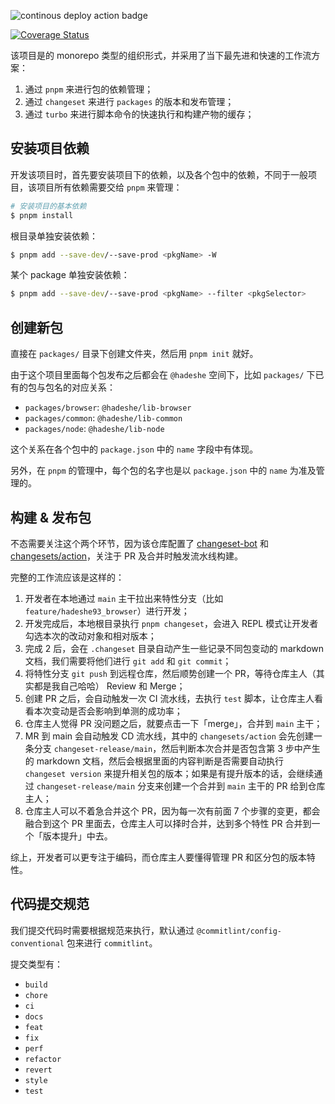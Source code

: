 ![continous deploy action badge](https://github.com/hadeshe93/hh-lib/actions/workflows/cicd.yaml/badge.svg)

[![Coverage Status](https://coveralls.io/repos/github/hadeshe93/hh-lib/badge.svg?branch=main)](https://coveralls.io/github/hadeshe93/hh-lib?branch=main)

该项目是的 monorepo 类型的组织形式，并采用了当下最先进和快速的工作流方案：
1. 通过 `pnpm` 来进行包的依赖管理；
2. 通过 `changeset` 来进行 `packages` 的版本和发布管理；
3. 通过 `turbo` 来进行脚本命令的快速执行和构建产物的缓存；



## 安装项目依赖

开发该项目时，首先要安装项目下的依赖，以及各个包中的依赖，不同于一般项目，该项目所有依赖需要交给 `pnpm` 来管理：
```bash
# 安装项目的基本依赖
$ pnpm install
```

根目录单独安装依赖：
```bash
$ pnpm add --save-dev/--save-prod <pkgName> -W
```

某个 package 单独安装依赖：
```bash
$ pnpm add --save-dev/--save-prod <pkgName> --filter <pkgSelector>
```

## 创建新包

直接在 `packages/` 目录下创建文件夹，然后用 `pnpm init` 就好。

由于这个项目里面每个包发布之后都会在 `@hadeshe` 空间下，比如 `packages/` 下已有的包与包名的对应关系：
+ `packages/browser`: `@hadeshe/lib-browser`
+ `packages/common`: `@hadeshe/lib-common`
+ `packages/node`: `@hadeshe/lib-node`

这个关系在各个包中的 `package.json` 中的 `name` 字段中有体现。

另外，在 `pnpm` 的管理中，每个包的名字也是以 `package.json` 中的 `name` 为准及管理的。


## 构建 & 发布包

不态需要关注这个两个环节，因为该仓库配置了 [changeset-bot](https://github.com/apps/changeset-bot) 和 [changesets/action](https://github.com/changesets/action/tree/6a46d2c28377497e64763ba5f1faeabbd3d88c33)，关注于 PR 及合并时触发流水线构建。

完整的工作流应该是这样的：
1. 开发者在本地通过 `main` 主干拉出来特性分支（比如 `feature/hadeshe93_browser`）进行开发；
2. 开发完成后，本地根目录执行 `pnpm changeset`，会进入 REPL 模式让开发者勾选本次的改动对象和相对版本；
3. 完成 2 后，会在 `.changeset` 目录自动产生一些记录不同包变动的 markdown 文档，我们需要将他们进行 `git add` 和 `git commit`；
4. 将特性分支 `git push` 到远程仓库，然后顺势创建一个 PR，等待仓库主人（其实都是我自己哈哈） Review 和 Merge；
5. 创建 PR 之后，会自动触发一次 CI 流水线，去执行 `test` 脚本，让仓库主人看看本次变动是否会影响到单测的成功率；
6. 仓库主人觉得 PR 没问题之后，就要点击一下「merge」，合并到 `main` 主干；
7. MR 到 main 会自动触发 CD 流水线，其中的 `changesets/action` 会先创建一条分支 `changeset-release/main`，然后判断本次合并是否包含第 3 步中产生的 markdown 文档，然后会根据里面的内容判断是否需要自动执行 `changeset version` 来提升相关包的版本；如果是有提升版本的话，会继续通过 `changeset-release/main` 分支来创建一个合并到 `main` 主干的 PR 给到仓库主人；
8. 仓库主人可以不着急合并这个 PR，因为每一次有前面 7 个步骤的变更，都会融合到这个 PR 里面去，仓库主人可以择时合并，达到多个特性 PR 合并到一个「版本提升」中去。

综上，开发者可以更专注于编码，而仓库主人要懂得管理 PR 和区分包的版本特性。

## 代码提交规范

我们提交代码时需要根据规范来执行，默认通过 `@commitlint/config-conventional` 包来进行 `commitlint`。

提交类型有：
+ `build`
+ `chore`
+ `ci`
+ `docs`
+ `feat`
+ `fix`
+ `perf`
+ `refactor`
+ `revert`
+ `style`
+ `test`